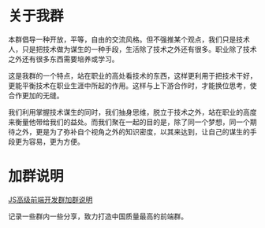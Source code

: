 关于我群
=====

本群倡导一种开放，平等，自由的交流风格。但不强推某个观点，我们只是技术人，只是把技术做为谋生的一种手段，生活除了技术之外还有很多。职业除了技术之外还有很多东西需要培养或学习。

这是我群的一个特点，站在职业的高处看技术的东西，这样更利用于把技术干好，更能平衡技术在职业生涯中所起的作用。这样与上下游合作时，才能换位思考，使合作更加的无缝。 

我们利用掌握技术谋生的同时，我们抽身思维，脱立于技术之外，站在职业的高度来衡量他带给我们的益处。而我们聚在一起的目的是，除了同一个梦想，同一个期待之外，更是为了弥补自个视角之外的知识密度，以其来达到，让自己的谋生的手段更为容易，更为方便。 

# 加群说明
[JS高级前端开发群加群说明](http://www.cnblogs.com/jikey/p/4426105.html)


记录一些群内一些分享，致力打造中国质量最高的前端群。